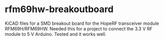 # rfm69hw-breakoutboard
KiCAD files for a SMD breakout board for the HopeRF transceiver module RFM69H/RFM69HW.
Needed this for a project to connect the 3.3 V RF module to 5 V Arduino.
Tested and it works well.
